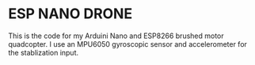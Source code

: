 # ESP NANO DRONE
This is the code for my Arduini Nano and ESP8266 brushed motor quadcopter. 
I use an MPU6050 gyroscopic sensor and accelerometer for the stablization input. 
